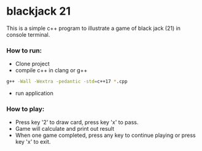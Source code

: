 # blackjack 21

This is a simple c++ program to illustrate a game of black jack (21) in console terminal. 

### How to run:
* Clone project
* compile c++ in clang or g++
```bash
g++ -Wall -Wextra -pedantic -std=c++17 *.cpp
```
* run application

### How to play:
* Press key '2' to draw card, press key 'x' to pass.
* Game will calculate and print out result
* When one game completed, press any key to continue playing or press key 'x' to exit.
